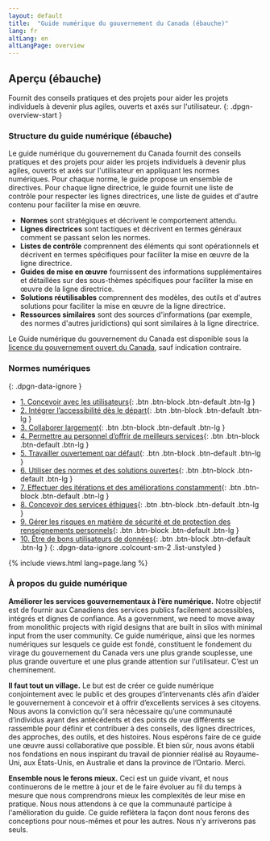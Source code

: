 ```yaml
---
layout: default
title:  "Guide numérique du gouvernement du Canada (ébauche)"
lang: fr
altLang: en
altLangPage: overview
---
```

<section class="dpgn-section-overview">

## Aperçu (ébauche)

Fournit des conseils pratiques et des projets pour aider les projets individuels à devenir plus agiles, ouverts et axés sur l'utilisateur.
{: .dpgn-overview-start }

<section class="dpgn-overview-start">

### Structure du guide numérique (ébauche)

Le guide numérique du gouvernement du Canada fournit des conseils pratiques et des projets pour aider les projets individuels à devenir plus agiles, ouverts et axés sur l'utilisateur en appliquant les normes numériques. Pour chaque norme, le guide propose un ensemble de directives. Pour chaque ligne directrice, le guide fournit une liste de contrôle pour respecter les lignes directrices, une liste de guides et d'autre contenu pour faciliter la mise en œuvre.

- **Normes** sont stratégiques et décrivent le comportement attendu.
- **Lignes directrices** sont tactiques et décrivent en termes généraux comment se passant selon les normes.
- **Listes de contrôle** comprennent des éléments qui sont opérationnels et décrivent en termes spécifiques pour faciliter la mise en œuvre de la ligne directrice.
- **Guides de mise en œuvre** fournissent des informations supplémentaires et détaillées sur des sous-thèmes spécifiques pour faciliter la mise en œuvre de la ligne directrice.
- **Solutions réutilisables** comprennent des modèles, des outils et d'autres solutions pour faciliter la mise en œuvre de la ligne directrice.
- **Ressources similaires** sont des sources d'informations (par exemple, des normes d'autres juridictions) qui sont similaires à la ligne directrice.

Le Guide numérique du gouvernement du Canada est disponible sous la [licence du gouvernement ouvert du Canada](https://ouvert.canada.ca/fr/licence-du-gouvernement-ouvert-canada), sauf indication contraire.

</section>

<section class="dpgn-data-ignore">

<!-- markdownlint-disable MD022 -->
### Normes numériques
{: .dpgn-data-ignore }
<!-- markdownlint-enable MD022 -->

<!-- markdownlint-disable MD032 -->
- [1. Concevoir avec les utilisateurs](1-concevoir-avec-utilisateurs.md){: .btn .btn-block .btn-default .btn-lg }
- [2. Intégrer l’accessibilité dès le départ](2-integrer-accessibilite-des-depart.md){: .btn .btn-block .btn-default .btn-lg }
- [3. Collaborer largement](3-collaborer-largement.md){: .btn .btn-block .btn-default .btn-lg }
- [4. Permettre au personnel d’offrir de meilleurs services](4-permettre-personnel-offrir-meilleurs-services.md){: .btn .btn-block .btn-default .btn-lg }
- [5. Travailler ouvertement par défaut](5-travailler-ouvertement-par-defaut.md){: .btn .btn-block .btn-default .btn-lg }
- [6. Utiliser des normes et des solutions ouvertes](6-utiliser-normes-solutions-ouvertes.md){: .btn .btn-block .btn-default .btn-lg }
- [7. Effectuer des itérations et des améliorations constamment](7-effectuer-iterations-ameliorations-constamment.md){: .btn .btn-block .btn-default .btn-lg }
- [8. Concevoir des services éthiques](8-concevoir-services-ethiques.md){: .btn .btn-block .btn-default .btn-lg }
- [9. Gérer les risques en matière de sécurité et de protection des renseignements personnels](9-gerer-risques-matiere-securite-protection-renseignements-personnels.md){: .btn .btn-block .btn-default .btn-lg }
- [10. Être de bons utilisateurs de données](10-etre-bons-utilisateurs-donnees.md){: .btn .btn-block .btn-default .btn-lg }
{: .dpgn-data-ignore .colcount-sm-2 .list-unstyled }
<!-- markdownlint-enable MD032 -->

</section>

{% include views.html lang=page.lang %}

<section class="dpgn-overview-end">

### À propos du guide numérique

**Améliorer les services gouvernementaux à l’ère numérique.** Notre objectif est de fournir aux Canadiens des services publics facilement accessibles, intégrés et dignes de confiance. As a government, we need to move away from monolithic projects with rigid designs that are built in silos with minimal input from the user community. Ce guide numérique, ainsi que les normes numériques sur lesquels ce guide est fondé, constituent le fondement du virage du gouvernement du Canada vers une plus grande souplesse, une plus grande ouverture et une plus grande attention sur l’utilisateur. C’est un cheminement.

**Il faut tout un village.** Le but est de créer ce guide numérique conjointement avec le public et des groupes d’intervenants clés afin d’aider le gouvernement à concevoir et à offrir d’excellents services à ses citoyens. Nous avons la conviction qu’il sera nécessaire qu’une communauté d’individus ayant des antécédents et des points de vue différents se rassemble pour définir et contribuer à des conseils, des lignes directrices, des approches, des outils, et des histoires. Nous espérons faire de ce guide une œuvre aussi collaborative que possible. Et bien sûr, nous avons établi nos fondations en nous inspirant du travail de pionnier réalisé au Royaume-Uni, aux États-Unis, en Australie et dans la province de l’Ontario. Merci.

**Ensemble nous le ferons mieux.** Ceci est un guide vivant, et nous continuerons de le mettre à jour et de le faire évoluer au fil du temps à mesure que nous comprendrons mieux les complexités de leur mise en pratique. Nous nous attendons à ce que la communauté participe à l'amélioration du guide. Ce guide reflètera la façon dont nous ferons des conceptions pour nous-mêmes et pour les autres. Nous n’y arriverons pas seuls.

</section>
</section>
